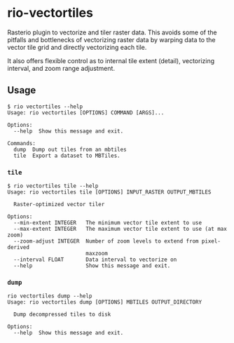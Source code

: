 # rio-vectortiles

Rasterio plugin to vectorize and tiler raster data. This avoids some of the pitfalls and bottlenecks of vectorizing raster data by warping data to the vector tile grid and directly vectorizing each tile.

It also offers flexible control as to internal tile extent (detail), vectorizing interval, and zoom range adjustment.

## Usage
```
$ rio vectortiles --help
Usage: rio vectortiles [OPTIONS] COMMAND [ARGS]...

Options:
  --help  Show this message and exit.

Commands:
  dump  Dump out tiles from an mbtiles
  tile  Export a dataset to MBTiles.
```

### `tile`
```
$ rio vectortiles tile --help
Usage: rio vectortiles tile [OPTIONS] INPUT_RASTER OUTPUT_MBTILES

  Raster-optimized vector tiler

Options:
  --min-extent INTEGER   The minimum vector tile extent to use
  --max-extent INTEGER   The maximum vector tile extent to use (at max zoom)
  --zoom-adjust INTEGER  Number of zoom levels to extend from pixel-derived
                         maxzoom
  --interval FLOAT       Data interval to vectorize on
  --help                 Show this message and exit.
  ```

### `dump`
```
rio vectortiles dump --help
Usage: rio vectortiles dump [OPTIONS] MBTILES OUTPUT_DIRECTORY

  Dump decompressed tiles to disk

Options:
  --help  Show this message and exit.
```